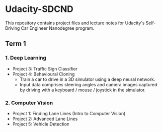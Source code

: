 # Udacity-SDCND
This repository contains project files and lecture notes for Udacity's Self-Driving Car Engineer Nanodegree program.

## Term 1
### 1. Deep Learning
- Project 3: Traffic Sign Classifier
- Project 4: Behavioural Cloning
    - Train a car to drive in a 3D simulator using a deep neural network. 
    - Input data comprises steering angles and camera images captured by driving with a keyboard / mouse / joystick in the simulator.

### 2. Computer Vision
- Project 1: Finding Lane Lines (Intro to Computer Vision)
- Project 2: Advanced Lane Lines
- Project 5: Vehicle Detection
